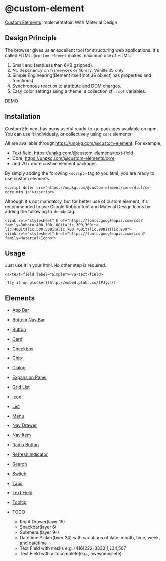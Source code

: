 # @custom-element
[Custom Elements](https://developer.mozilla.org/en-US/docs/Web/Web_Components/Custom_Elements) Implementatoin  With Material Design

## Design Principle

The browser gives us an excellent tool for structuring web applications. It's called HTML. `@custom-element` makes maximum use of HTML.

1. Small and fast(Less than 6KB gzipped).
2. No depenancy on framework or library. Vanilla JS only.
3. Simple Engineering(Element itself(not JS object) has properties and functions).
4. Synchronous reaction to attribute and DOM changes.
5. Easy color settings using a theme, a collection of `:root` variables.
     
[DEMO](https://custom-element.github.io)

## Installation

Custom Element has many useful ready-to-go packages available on npm. You can use it individually, or collectively using `core` elements

All are available through https://unpkg.com/@custom-element. For example,

  * Text field, https://unpkg.com/@custom-elements/text-field
  * Core, https://unpkg.com/@custom-elements/core
  * and 20+ more custom element packages
  
By simply adding the following `<script>` tag to you html, you are ready to use custom elements.

    <script defer src="https://unpkg.com/@custom-element/core/dist/ce-core.min.js"></script>

Although it's not mandatory, but for better use of custom element, it's recommended to use Google Roboto font and Material Design Icons by adding the following to `<head>` tag.

    <link rel="stylesheet" href="https://fonts.googleapis.com/css?family=Roboto:400,100,100italic,300,300ita‌​lic,400italic,500,500italic,700,700italic,900italic,900">
    <link rel="stylesheet" href="https://fonts.googleapis.com/icon?family=Material+Icons">

## Usage

Just use it in your html. No other step is required.

    <a-text-field label="Simple"></a-text-field>
    
    [Try it on plunker](http://embed.plnkr.co/fPJyo4/)

## Elements

  * [App Bar](https://custom-element.github.io/#app-bar)
  * [Bottom Nav Bar](https://custom-element.github.io/#bottom-nav-bar)
  * [Button](https://custom-element.github.io/#button)
  * [Card](https://custom-element.github.io/#card)
  * [Checkbox](https://custom-element.github.io/#checkbox)
  * [Chip](https://custom-element.github.io/#chip)
  * [Dialog](https://custom-element.github.io/#dialog)
  * [Expansion Panel](https://custom-element.github.io/#expansion-panel)
  * [Grid List](https://custom-element.github.io/#grid-list)
  * [Icon](https://custom-element.github.io/#icon)
  * [List](https://custom-element.github.io/#list)
  * [Menu](https://custom-element.github.io/#menu)
  * [Nav Drawer](https://custom-element.github.io/#nav-drawer)
  * [Nav Item](https://custom-element.github.io/#nav-item)
  * [Radio Button](https://custom-element.github.io/#radio-button)
  * [Refresh Indicator](https://custom-element.github.io/#refresh-indicator)
  * [Search](https://custom-element.github.io/#search)
  * [Switch](https://custom-element.github.io/#switch)
  * [Tabs](https://custom-element.github.io/#tabs)
  * [Text Field](https://custom-element.github.io/#text-field)
  * [Tooltip](https://custom-element.github.io/#tooltip)
  * TODO

    * Right Drawer(layer 15)
    * Snackbar(layer 6)
    * Submenu(layer 9+)
    * Datetime Picker(layer 24) with variations of date, month, time, week, and datetime
    * Text Field with masks e.g. (416)222-3333 1,234,567
    * Test Field with autocomplete(e.g., awesomeplete)

